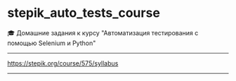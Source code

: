 

# stepik_auto_tests_course


🎓 Домашние задания к курсу "Автоматизация тестирования с помощью Selenium и Python"

---

https://stepik.org/course/575/syllabus

---
